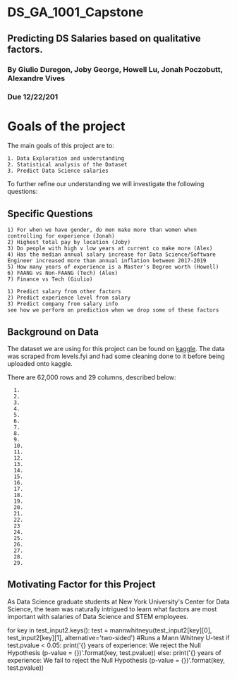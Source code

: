 # DS_GA_1001_Capstone



## Predicting DS Salaries based on qualitative factors.
### By Giulio Duregon, Joby George, Howell Lu, Jonah Poczobutt, Alexandre Vives
### Due 12/22/201

# Goals of the project

The main goals of this project are to:

    1. Data Exploration and understanding
    2. Statistical analysis of the Dataset 
    3. Predict Data Science salaries
    
To further refine our understanding we will investigate the following questions:

## Specific Questions

    1) For when we have gender, do men make more than women when controlling for experience (Jonah)
    2) Highest total pay by location (Joby)
    3) Do people with high v low years at current co make more (Alex)
    4) Has the median annual salary increase for Data Science/Software Engineer increased more than annual inflation between 2017-2019
    5) How many years of experience is a Master's Degree worth (Howell)
    6) FAANG vs Non-FAANG (Tech) (Alex)
    7) Finance vs Tech (Giulio)

    1) Predict salary from other factors
    2) Predict experience level from salary
    3) Predict company from salary info
    see how we perform on prediction when we drop some of these factors


## Background on Data

The dataset we are using for this project can be found on [kaggle](https://www.kaggle.com/jackogozaly/data-science-and-stem-salaries). The data was scraped from levels.fyi and had some cleaning done to it before being uploaded onto kaggle.

There are 62,000 rows and 29 columns, described below:

      1.
      2.
      3.
      4.
      5.
      6.
      7.
      8.
      9.
      10.
      11.
      12.
      13.
      14.
      15.
      16.
      17.
      18.
      19.
      20.
      21.
      22.
      23
      24.
      25.
      26.
      27.
      28.
      29.
      
      
      

## Motivating Factor for this Project

As Data Science graduate students at New York University's Center for Data Science, the team was naturally intrigued to learn what factors are most important with salaries of Data Science and STEM employees. 


for key in test_input2.keys():
    test = mannwhitneyu(test_input2[key][0], test_input2[key][1], alternative='two-sided') #Runs a Mann Whitney U-test
    if test.pvalue < 0.05:
        print('{} years of experience: We reject the Null Hypothesis (p-value = {})'.format(key, test.pvalue))
    else:
        print('{} years of experience: We fail to reject the Null Hypothesis (p-value = {})'.format(key, test.pvalue))
